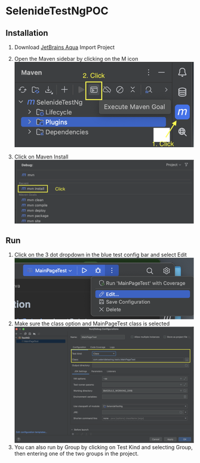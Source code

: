 # SelenideTestNgPOC

## Installation

1. Download [JetBrains Aqua](https://www.jetbrains.com/aqua/)
Import Project

2. Open the Maven sidebar by clicking on the M icon
![Maven Menu](./images/Maven%20Menu.png)

3. Click on Maven Install ![Maven Install](./images/MVN%20Install.png)

## Run

1. Click on the 3 dot dropdown in the blue test config bar and select Edit ![Config Bar](./images/ConfigBar.png)
2. Make sure the class option and MainPageTest class is selected ![Class Config](./images/Class%20Config.png)
3. You can also run by Group by clicking on Test Kind and selecting Group, then entering one of the two groups in the project.